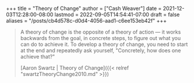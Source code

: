 +++
title = "Theory of Change"
author = ["Cash Weaver"]
date = 2021-12-03T12:28:00-08:00
lastmod = 2022-09-05T14:54:41-07:00
draft = false
aliases = "/posts/cb4d578c-d0d4-4056-aad1-c6ee153eb42f"
+++

> A theory of change is the opposite of a theory of action — it works backwards from the goal, in concrete steps, to figure out what you can do to achieve it. To develop a theory of change, you need to start at the end and repeatedly ask yourself, "Concretely, how does one achieve that?"
>
> [Aaron Swartz | Theory of Change]({{< relref "swartzTheoryChange2010.md" >}})
